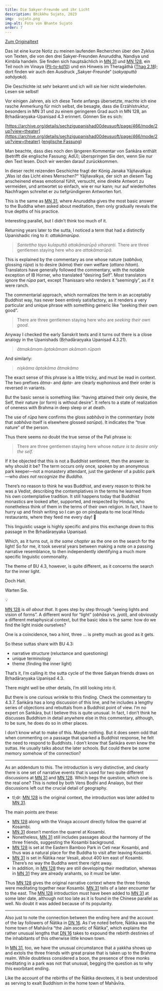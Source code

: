 ```yaml
---
title: Die Sakyer-Freunde und ihr Licht
description: Bhikkhu Sujato, 2023
img:  sujato.png
img-alt: Foto von Bhante Sujato
order: 7
---
```


[Zum Originaltext](https://discourse.suttacentral.net/t/the-sakyan-friends-and-their-light/30712)

Das ist eine kurze Notiz zu meinen laufenden Recherchen über den Zyklus von Texten, die von den drei Sakyer-Freunden Anuruddha, Nandiya und Kimbila handeln. Sie finden sich hauptsächlich in [MN 31](#/sutta/mn31/de/sabbamitta) und [MN 128](#/sutta/mn128/de/sabbamitta), ein Teil noch im Vinaya ([Pli-tv-kd10](https://suttacentral.net/pli-tv-kd10/de/maitrimurti-traetow?lang=de&reference=main&highlight=true#4)) und ein Hinweis im Theragāthā ([Thag 2.18](#/sutta/thag2.18/de/sabbamitta)); dort finden wir auch den Ausdruck „Sakyer-Freunde“ (*sakyaputtā sahāyakā*).

Die Geschichte ist sehr bekannt und ich will sie hier nicht wiederholen. Lesen sie selbst!

Vor einigen Jahren, als ich diese Texte anfangs übersetzte, machte ich eine rasche Anmerkung für mich selbst, die besagte, dass die Erzählstruktur, besonders in MN 31 und zu einem geringeren Grad auch in MN 128, an Bṛhadāraṇyaka-Upaniṣad 4.3 erinnert. Gönnen Sie es sich:

[https://archive.org/details/sechzigupanishad00deusuoft/page/466/mode/2up?view=theater](https://archive.org/details/sechzigupanishad00deusuoft/page/466/mode/2up?view=theater) ([englische Fassung](https://www.wisdomlib.org/hinduism/book/the-brihadaranyaka-upanishad/d/doc120049.html))

Man beachte, dass dies noch den längeren Kommentar von Śaṅkāra enthält (betrifft die englische Fassung; AdÜ); überspringen Sie den, wenn Sie nur den Text lesen. Doch wir werden darauf zurückkommen.

In dieser recht reizenden Geschichte fragt der König Janaka Yājñavalkya: „Was ist das Licht eines Menschen?“ Yājñavalkya, der sich an diesem Tag anscheinend etwas emotional fühlt, versucht, eine direkte Antwort zu vermeiden, und antwortet so einfach, wie er nur kann; nur auf wiederholtes Nachfragen schreitet er zu tiefgründigeren Antworten fort.

This is the same as [MN 31](https://suttacentral.net/mn31/en/sujato), where Anuruddha gives the most basic answer to the Buddha when asked about meditation, then only gradually reveals the true depths of his practice.

Interesting parallel, but I didn’t think too much of it.

Returning years later to the sutta, I noticed a term that had a distinctly Upanishadic ring to it: *attakāmarūpa*.

> *Santettha tayo kulaputtā attakāmarūpā viharanti.*
> There are three gentlemen staying here who are *attakāmarūpā*.

This is explained by the commentary as one whose nature (*sabhāva*, glossing *rūpa*) is to desire (*kāma*) their own welfare (*attano hitaṁ*). Translators have generally followed the commentary, with the notable exception of IB Horner, who translated “desiring Self”. Most translators ignore the *rūpa* part, except Thanissaro who renders it “seemingly”, as if it were ranch.

The commentarial approach, which normalizes the term in an acceptably Buddhist way, has never been entirely satisfactory, as it renders a very particular and unique phrase with something generic like “seeking their own good”.

> There are three gentlemen staying here who are *seeking their own good*.

Anyway I checked the early Sanskrit texts and it turns out there is a close analogy in the Upanishads (Bṛhadāraṇyaka Upaniṣad 4.3.21).

> *ātmakāmam āptakāmam akāmaṁ rūpaṁ*

And similarly:

> *niṣkāma āptakāma ātmakāmo*

The exact sense of this phrase is a little tricky, and must be read in context. The two prefixes *ātma-* and *āpta-* are clearly euphonious and their order is reversed in variants.

But the basic sense is something like: “having attained their only desire, the Self, their nature (or form) is without desire”. It refers to a state of realization of oneness with Brahma in deep sleep or at death.

The use of *rūpa* here confirms the gloss *sabhāva* in the commentary (note that *sabhāva* itself is elsewhere glossed *sarūpa*). It indicates the “true nature” of the person.

Thus there seems no doubt the true sense of the Pali phrase is:

> There are three gentlemen staying here whose *nature is to desire only the self.*

If it be objected that this is not a Buddhist sentiment, then the answer is: why should it be? The term occurs only once, spoken by an anonymous park keeper—not a monastery attendant, just the gardener of a public park—who *does not recognize the Buddha*.

There’s no reason to think he was Buddhist, and every reason to think he was a Vedist, describing the contemplatives in the terms he learned from his own contemplative tradition. It still happens today that Buddhist monastics are looked after, supported, and respected by Hindus, who nonetheless think of them in the terms of their own religion. In fact, I have to hurry up and finish writing so I can go on pindapata to me local Hindu restaurants, where they feed me every day! :pray:

This linguistic usage is highly specific and pins this exchange down to this passage in the Bṛhadāraṇyaka Upaniṣad.

Which, as it turns out, *is the same chapter* as the one on the search for the light! So for me, it took several years between making a note on a passing narrative resemblance, to then independently identifying a much more specific linguistic commonality.

The theme of BU 4.3, however, is quite different, as it concerns the search for the inner light.

Doch Halt.

Warten Sie.

💡

[MN 128](https://suttacentral.net/mn128/en/sujato) is *all about that*. It goes step by step through “seeing lights and vision of forms”. A different word for “light” (*obhāsa* vs. *jyoti*), and obviously a different metaphysical context, but the basic idea is the same: how do we find the light inside ourselves?

One is a coincidence, two a hint, three … is pretty much as good as it gets.

So these suttas share with BU 4.3:

* narrative structure (reluctance and questioning)
* unique terminology
* theme (finding the inner light)

That’s it, I’m calling it: the sutta cycle of the three Sakyan friends draws on Bṛhadāraṇyaka Upaniṣad 4.3.

There might well be other details, I’m still looking into it.

But there is one curious wrinkle to this finding. Check the commentary to 4.3.7. Śaṅkāra has a long discussion of this line, and he includes a lengthy series of objections and rebuttals from a Buddhist point of view. I’m no expert on Śaṅkāra, but I believe this is quite unusual. In fact, I don’t think he discusses Buddhism in detail anywhere else in this commentary, although, to be sure, he does do so in other places.

I don’t know what to make of this. Maybe nothing. But it does seem odd that when commenting on a passage that sparked a Buddhist response, he felt the need to respond to Buddhists. I don’t know that Śaṅkāra even knew the suttas. He usually talks about the later schools. But could there be some memory somehow of the connection?

---
As an addendum to this. The introduction is very distinctive, and clearly there is one set of narrative events that is used for two quite different discussions at [MN 31](https://suttacentral.net/mn31/en/sujato) and [MN 128](https://suttacentral.net/mn128/en/sujato). Which begs the question, which one is the real one? This is noted by both Vens Bodhi and Analayo, but their discussions left out the crucial detail of geography.

* tl;dr: [MN 128](https://suttacentral.net/mn128/en/sujato) is the original context, the introduction was later added to [MN 31](https://suttacentral.net/mn31/en/sujato).

The main points are these:

* [MN 128](https://suttacentral.net/mn128/en/sujato) along with the Vinaya account directly follow the quarrel at Kosambi.
* [MN 31](https://suttacentral.net/mn31/en/sujato) doesn’t mention the quarrel at Kosambi.
* Nonetheless, [MN 31](https://suttacentral.net/mn31/en/sujato) still includes passages about the harmony of the three friends, suggesting the Kosambi background.
* [MN 128](https://suttacentral.net/mn128/en/sujato) is set at the Eastern Bamboo Park in Ceti near Kosambi, and thus was a natural place for the Buddha to visit after leaving Kosambi.
* [MN 31](https://suttacentral.net/mn31/en/sujato) is set in Ñātika near Vesali, about 400 km east of Kosambi. There’s no way the Buddha went there right away.
* In addition, in [MN 128](https://suttacentral.net/mn128/en/sujato) they are still developing their meditation, whereas in [MN 31](https://suttacentral.net/mn31/en/sujato) they are already arahants, so it must be later.

Thus [MN 128](https://suttacentral.net/mn128/en/sujato) gives the original narrative context where the three friends were meditating together near Kosambi. [MN 31](https://suttacentral.net/mn31/en/sujato) tells of a later encounter far to the east. The [MN 128](https://suttacentral.net/mn128/en/sujato) introduction must have been added to [MN 31](https://suttacentral.net/mn31/en/sujato) at some later date, although not too late as it is found in the Chinese parallel as well. No doubt it was added because of its popularity.

---
Also just to note the connection between the ending here and the account of the lay followers of Ñātika in [DN 16](https://suttacentral.net/dn16/en/sujato). As I’ve noted before, Ñātika was the home town of Mahāvīra “the Jain ascetic of Ñātika”, which explains the rather unusual lengths that [DN 16](https://suttacentral.net/dn16/en/sujato) takes to expound the rebirth destinies of the inhabitants of this otherwise little known town.

In [MN 31](https://suttacentral.net/mn31/en/sujato), too, we have the unusual circumstance that a yakkha shows up and extols the three friends with great praise that is taken up to the Brahma realm. While doubtless considered a boon, the presence of three monks meditating in a park was not that unusual, begging the question as to why this exorbitant ending.

Like the account of the rebirths of the Ñātika devotees, it is best understood as serving to exalt Buddhism in the home town of Mahāvīra.



